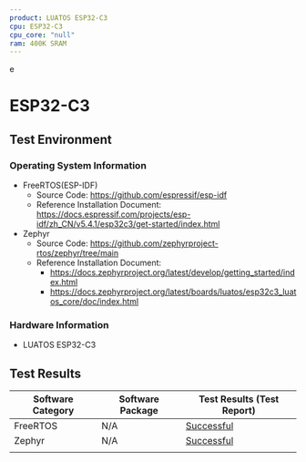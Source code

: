 ```yaml
---
product: LUATOS ESP32-C3
cpu: ESP32-C3
cpu_core: "null"
ram: 400K SRAM
---
```

e
# ESP32-C3

## Test Environment

### Operating System Information

- FreeRTOS(ESP-IDF)
    - Source Code: https://github.com/espressif/esp-idf
    - Reference Installation Document: https://docs.espressif.com/projects/esp-idf/zh_CN/v5.4.1/esp32c3/get-started/index.html
- Zephyr
    - Source Code: https://github.com/zephyrproject-rtos/zephyr/tree/main
    - Reference Installation Document: 
        - https://docs.zephyrproject.org/latest/develop/getting_started/index.html
        - https://docs.zephyrproject.org/latest/boards/luatos/esp32c3_luatos_core/doc/index.html

### Hardware Information

- LUATOS ESP32-C3

## Test Results

| Software Category     | Software Package | Test Results (Test Report)                        |
| --------------------- | ---------------- | ------------------------------------------------- |
| FreeRTOS  | N/A              | [Successful][FreeRTOS]                                |
| Zephyr  | N/A             | [Successful][Zephyr]                                |
                             |

[FreeRTOS]: ./FreeRTOS/README.md
[Zephyr]: ./Zephyr/README.md

